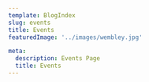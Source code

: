 ```yaml
---
template: BlogIndex
slug: events
title: Events
featuredImage: '../images/wembley.jpg'

meta:
  description: Events Page
  title: Events
---
```

